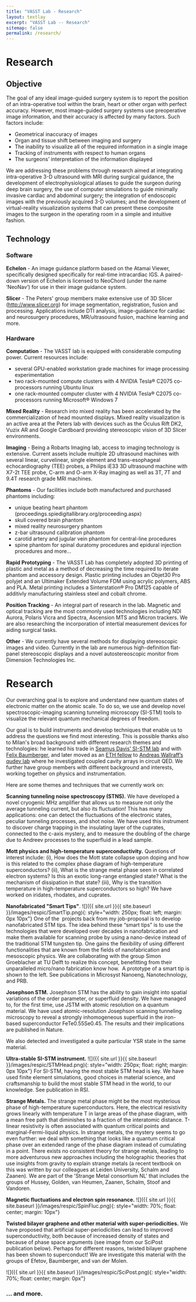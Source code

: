 ```yaml
---
title: "VASST Lab - Research"
layout: textlay
excerpt: "VASST Lab -- Research"
sitemap: false
permalink: /research/
---
```


# Research

## Objective
The goal of any ideal image-guided surgery system is to report the position of an intra-operative tool within the brain, heart or other organ with perfect accuracy. However, most image-guided surgery systems use preoperative image information, and their accuracy is affected by many factors. Such factors include:
* Geometrical inaccuracy of images
* Organ and tissue shift between imaging and surgery
* The inability to visualize all of the required information in a single image
* Tracking of instruments with respect to human organs
* The surgeons’ interpretation of the information displayed

We are addressing these problems through research aimed at integrating intra-operative 3-D ultrasound with MRI during surgical guidance, the development of electrophysiological atlases to guide the surgeon during deep brain surgery, the use of computer simulations to guide minimally invasive cardiac and abdominal surgery; the integration of endoscopic images with the previously acquired 3-D volumes; and the development of virtual-reality visualization systems that can present these composite images to the surgeon in the operating room in a simple and intuitive fashion.

## Technology

### Software

**Echelon** - An image guidance platform based on the Atamai Viewer, specifically designed specifically for real-time intracardiac IGS.
A paired-down version of Echelon is licensed to NeoChord (under the name ‘NeoNav’) for use in their image guidance system.

**Slicer** - The Peters' group members make extensive use of 3D Slicer (http://www.slicer.org) for image segmentation, registration, fusion and processing. Applications include DTI analysis, image-guidance for cardiac and neurosurgery procedures, MR/ultrasound fusion, machine learning and more.

### Hardware

**Computation** - The VASST lab is equipped with considerable computing power. Current resources include:
* several GPU-enabled workstation grade machines for image processing experimentation
* two rack-mounted compute clusters with 4 NVIDIA Tesla® C2075 co-processors running Ubuntu linux
* one rack-mounted computer cluster with 4 NVIDIA Tesla® C2075 co-processors running Microsoft® Windows 7

**Mixed Reality** - Research into mixed reality has been accelerated by the commercialization of head mounted displays. Mixed reality visualization is an active area at the Peters lab with devices such as the Oculus Rift DK2, Vuzix AR and Google Cardboard providing stereoscopic vision of 3D Slicer environments.

**Imaging** - Being a Robarts Imaging lab, access to imaging technology is extensive. Current assets include multiple 2D ultrasound machines with several linear, curvelinear, single element and trans-esophageal echocardiography (TEE) probes, a Philips iE33 3D ultrasound machine with X7-2t TEE probe, C-arm and O-arm X-Ray imaging as well as 3T, 7T and 9.4T research grade MRI machines.

**Phantoms** - Our facilities include both manufactured and purchased phantoms including:
* unique beating heart phantom (proceedings.spiedigitallibrary.org/proceeding.aspx)
* skull covered brain phantom
* mixed reality neurosurgery phantom
* z-bar ultrasound calibration phantom
* carotid artery and jugular vein phantom for central-line procedures
* spine phantom for spinal duratomy procedures and epidural injection procedures
and more...

**Rapid Prototyping** - The VASST Lab has completely adopted 3D printing of plastic and metal as a method of decreasing the time required to iterate phantom and accessory design. Plastic printing includes an Objet30 Pro polyjet and an Ultimaker Extended Volume FDM using acrylic polymers, ABS and PLA. Metal printing includes a Sinterstation® Pro DM125 capable of additivly manufacturing stainless steel and cobalt chrome.

**Position Tracking** - An integral part of research in the lab. Magnetic and optical tracking are the most commonly used technologies including NDI Aurora, Polaris Vicra and Spectra, Ascension MTS and Micron trackers. We are also researching the incorporation of intertial measurement devices for aiding surgical tasks.

**Other** - We currently have several methods for displaying stereoscopic images and video. Currently in the lab are numerous high-definition flat-panel stereoscopic displays and a novel autostereoscopic monitor from Dimension Technologies Inc.



# Research

Our overarching goal is to explore and understand new quantum states of electronic matter on the atomic scale. To do so, we use and develop novel spectroscopic-imaging scanning tunneling microscopy (SI-STM) tools to visualize the relevant quantum mechanical degrees of freedom.

Our goal is to build instruments and develop techniques that enable us to address the questions we find most interesting. This is possible thanks also to Milan's broad background with different research themes and technologies: he learned his trade in [Seamus Davis’ SI-STM lab](http://davisgroup.lassp.cornell.edu/) and with [Felix Baumberger](http://dpmc.unige.ch/gr_baumberger/index.html), and later moved as an [ETH fellow](http://www.ethfellows.ethz.ch/) to [Andreas Wallraff’s qudev lab](http://www.qudev.ethz.ch/) where he investigated coupled cavity arrays in circuit QED. We further have group members with different background and interests, working together on physics and instrumentation.

Here are some themes and techniques that we currently work on:

**Scanning tunneling noise spectroscopy (STNS).** We have developed a novel cryogenic MHz amplifier that allows us to measure not only the average tunneling current, but also its fluctuation! This has many applications: one can detect the fluctuations of the electronic states, peculiar tunneling processes, and shot noise. We have used this instrument to discover charge trapping in the insulating layer of the cuprates, connected to the c-axis mystery, and to measure the doubling of the charge due to Andreev processes to the superfluid in a lead sample.


**Mott physics and high-temperature superconductivity.** Questions of interest include: (i), How does the Mott state collapse upon doping and how is this related to the complex phase diagram of high-temperature superconductors? (ii), What is the strange metal phase seen in correlated electron systems? Is this an exotic long-range entangled state? What is the mechanism of dissipation in that state? (iii), Why is the transition temperature in high-temperature superconductors so high? We have worked on iridates, rhodates, and cuprates.

**Nanofabricated "Smart Tips"**.
![]({{ site.url }}{{ site.baseurl }}/images/respic/SmartTip.png){: style="width: 250px; float: left; margin: 0px  10px"}
One of the  projects back from my job-proposal is to develop nanofabricated STM tips. The idea behind these “smart tips” is to use the technologies that were developed over decades in nanofabrication and make them available for scanning probe by using a nano-device instead of the traditional STM tungsten tip. One gains the flexibility of using different functionalities that are known from the fields of nanofabrication and mesoscopic physics. We are collaborating with the group Simon Groeblacher at TU Delft to realize this concept, benefitting from their unparalleled micro/nano fabrication know how.  A prototype of a smart tip is shown to the left. See publications in Microsyst Nanoeng, Nanotechnology, and PRB.

**Josephson STM.** Josephson STM has the ability to gain insight into spatial variations of the order parameter, or superfluid density. We have managed to, for the first time, use JSTM with atomic resolution on a quantum material.
We have used atomic-resolution Josephson scanning tunneling microscopy to reveal a strongly inhomogeneous superfluid in the iron-based superconductor FeTe0.55Se0.45. The results and their implications are published in Nature.

We also detected and investigated a quite particular YSR state in the same material.

**Ultra-stable SI-STM instrument.**  ![]({{ site.url }}{{ site.baseurl }}/images/respic/STMHead.png){: style="width: 250px; float: right; margin: 0px 10px"}
For SI-STM, having the most stable STM head is key. We have used finite element simulations, good choices in material science, and craftsmanship to build the most stable STM head in the world, to our knowledge. See publication in RSI.


**Strange Metals.** The strange metal phase might be the most mysterious phase of high-temperature superconductors. Here, the electrical resistivity grows linearly with temperature T in large areas of the phase diagram, with a mean free path that diminishes to a fraction of the interatomic distance. T-linear resistivity is often associated with quantum critical points and marginal-Fermi-liquid physics. In strange metals, the mystery seems to go even further: we deal with something that looks like a quantum critical phase over an extended range of the phase diagram instead of cumulating in a point. There exists no consistent theory for strange metals, leading to more adventurous new approaches including the holographic theories that use insights from gravity to explain strange metals (a recent textbook on this was written by our colleagues at Leiden University, Schalm and Zaanen).
We are part of the 'Strange Metal consortium NL' that includes the groups of Hussey, Golden, van Heumen, Zaanen, Schalm, Stoof and Vandoren. 

**Magnetic fluctuations and electron spin resonance.**
![]({{ site.url }}{{ site.baseurl }}/images/respic/SpinFluc.png){: style="width: 70%; float: center; margin: 10px"}

**Twisted bilayer graphene and other material with super-periodicities.**
We have proposed that artificial super-periodicities can lead to improved superconductivity, both because of increased density of states and because of phase space arguments (see image from our SciPost publication below). Perhaps for different reasons, twisted bilayer graphene has been shown to superconduct! We are investigate this material with the groups of Efetov, Baumberger, and van der Molen.

![]({{ site.url }}{{ site.baseurl }}/images/respic/SciPost.png){: style="width: 70%; float: center; margin: 0px"}

### ... and more.
